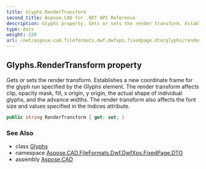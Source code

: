 ```yaml
---
title: Glyphs.RenderTransform
second_title: Aspose.CAD for .NET API Reference
description: Glyphs property. Gets or sets the render transform. Establishes a new coordinate frame for the glyph run specified by the Glyphs element. The render transform affects clip opacity mask fill x origin y origin the actual shape of individual glyphs and the advance widths. The render transform also affects the font size and values specified in the Indices attribute
type: docs
weight: 220
url: /net/aspose.cad.fileformats.dwf.dwfxps.fixedpage.dto/glyphs/rendertransform/
---
```

## Glyphs.RenderTransform property

Gets or sets the render transform. Establishes a new coordinate frame for the glyph run specified by the Glyphs element. The render transform affects clip, opacity mask, fill, x origin, y origin, the actual shape of individual glyphs, and the advance widths. The render transform also affects the font size and values specified in the Indices attribute.

```csharp
public string RenderTransform { get; set; }
```

### See Also

* class [Glyphs](../)
* namespace [Aspose.CAD.FileFormats.Dwf.DwfXps.FixedPage.DTO](../../../aspose.cad.fileformats.dwf.dwfxps.fixedpage.dto/)
* assembly [Aspose.CAD](../../../)


